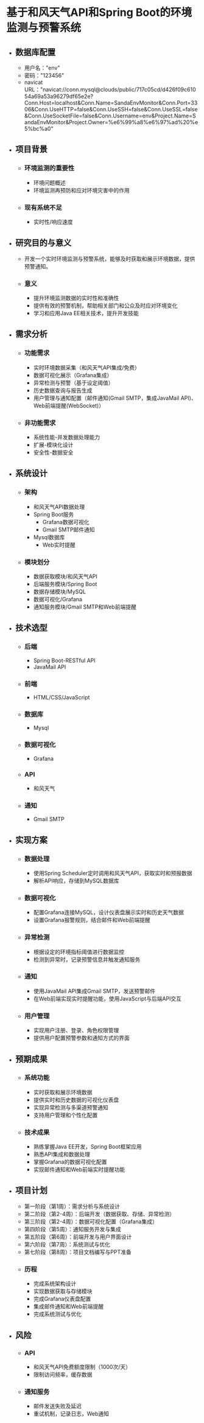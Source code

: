 # 基于和风天气API和Spring Boot的环境监测与预警系统

- ## 数据库配置
  - 用户名："env"
  - 密码："123456"
  - navicat URL："navicat://conn.mysql@clouds/public/717c05cd/d426f09c61054a69a53a96279df65e2e?Conn.Host=localhost&Conn.Name=SandaEnvMonitor&Conn.Port=3306&Conn.UseHTTP=false&Conn.UseSSH=false&Conn.UseSSL=false&Conn.UseSocketFile=false&Conn.Username=env&Project.Name=SandaEnvMonitor&Project.Owner=%e6%99%a8%e6%97%ad%20%e5%bc%a0"
- ## 项目背景
    - ### 环境监测的重要性
        - 环境问题概述
        - 环境监测再预防和应对环境灾害中的作用
    - ### 现有系统不足
        - 实时性/响应速度
- ## 研究目的与意义
    - 开发一个实时环境监测与预警系统，能够及时获取和展示环境数据，提供预警通知。
    - ### 意义
        - 提升环境监测数据的实时性和准确性
        - 提供有效的预警机制，帮助相关部门和公众及时应对环境变化
        - 学习和应用Java EE相关技术，提升开发技能
- ## 需求分析
    - ### 功能需求
        - 实时环境数据采集（和风天气API集成/免费）
        - 数据可视化展示（Grafana集成）
        - 异常检测与预警（基于设定阈值）
        - 历史数据查询与报告生成
        - 用户管理与通知配置（邮件通知(Gmail SMTP，集成JavaMail API)、Web前端提醒(WebSocket)）
    - ### 非功能需求
        - 系统性能-并发数据处理能力
        - 扩展-模块化设计
        - 安全性-数据安全
- ## 系统设计
    - ### 架构
        - 和风天气API数据处理
        - Spring Boot服务
            - Grafana数据可视化
            - Gmail SMTP邮件通知
        - Mysql数据库
            - Web实时提醒
    - ### 模块划分
        - 数据获取模块/和风天气API
        - 后端服务模块/Spring Boot
        - 数据存储模块/MySQL
        - 数据可视化/Grafana
        - 通知服务模块/Gmail SMTP和Web前端提醒
- ## 技术选型
    - ### 后端
        - Spring Boot-RESTful API
        - JavaMail API
    - ### 前端
        - HTML/CSS/JavaScript
    - ### 数据库
        - Mysql
    - ### 数据可视化
        - Grafana
    - ### API
        - 和风天气
    - ### 通知
        - Gmail SMTP
- ## 实现方案
    - ### 数据处理
        - 使用Spring Scheduler定时调用和风天气API，获取实时和预报数据
        - 解析API响应，存储到MySQL数据库
    - ### 数据可视化
        - 配置Grafana连接MySQL，设计仪表盘展示实时和历史天气数据
        - 设置Grafana报警规则，结合邮件和Web前端提醒
    - ### 异常检测
        - 根据设定的环境指标阈值进行数据监控
        - 检测到异常时，记录预警信息并触发通知服务
    - ### 通知
        - 使用JavaMail API集成Gmail SMTP，发送预警邮件
        - 在Web前端实现实时提醒功能，使用JavaScript与后端API交互
    - ### 用户管理
        - 实现用户注册、登录、角色权限管理
        - 提供用户配置预警参数和通知方式的界面
- ## 预期成果
    - ### 系统功能
        - 实时获取和展示环境数据
        - 提供实时和历史数据的可视化仪表盘
        - 实现异常检测与多渠道预警通知
        - 支持用户管理和个性化配置
    - ### 技术成果
        - 熟练掌握Java EE开发，Spring Boot框架应用
        - 熟悉API集成和数据处理
        - 掌握Grafana的数据可视化配置
        - 实现邮件通知和Web前端实时提醒功能
- ## 项目计划
    - 第一阶段（第1周）：需求分析与系统设计
    - 第二阶段（第2-4周）：后端开发（数据获取、存储、异常检测）
    - 第三阶段（第2-4周）：数据可视化配置（Grafana集成）
    - 第四阶段（第5周）：通知服务开发与集成
    - 第五阶段（第6周）：前端开发与用户界面设计
    - 第六阶段（第7周）：系统测试与优化
    - 第七阶段（第8周）：项目文档编写与PPT准备
    - ### 历程
        - 完成系统架构设计
        - 实现数据获取与存储模块
        - 完成Grafana仪表盘配置
        - 集成邮件通知和Web前端提醒
        - 完成系统测试与优化
- ## 风险
    - ### API
        - 和风天气API免费额度限制（1000次/天）
        - 限制访问频率，缓存数据
    - ### 通知服务
        - 邮件发送失败及延迟
        - 重试机制，记录日志，Web通知
